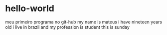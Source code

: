 # hello-world
meu primeiro programa no git-hub
my name is mateus i have nineteen years old i live in brazil and my profession is student
this is sunday
